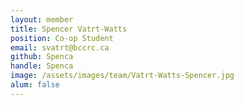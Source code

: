 ```yaml
---
layout: member
title: Spencer Vatrt-Watts
position: Co-op Student
email: svatrt@bccrc.ca
github: Spenca
handle: Spenca
image: /assets/images/team/Vatrt-Watts-Spencer.jpg
alum: false
---
```


